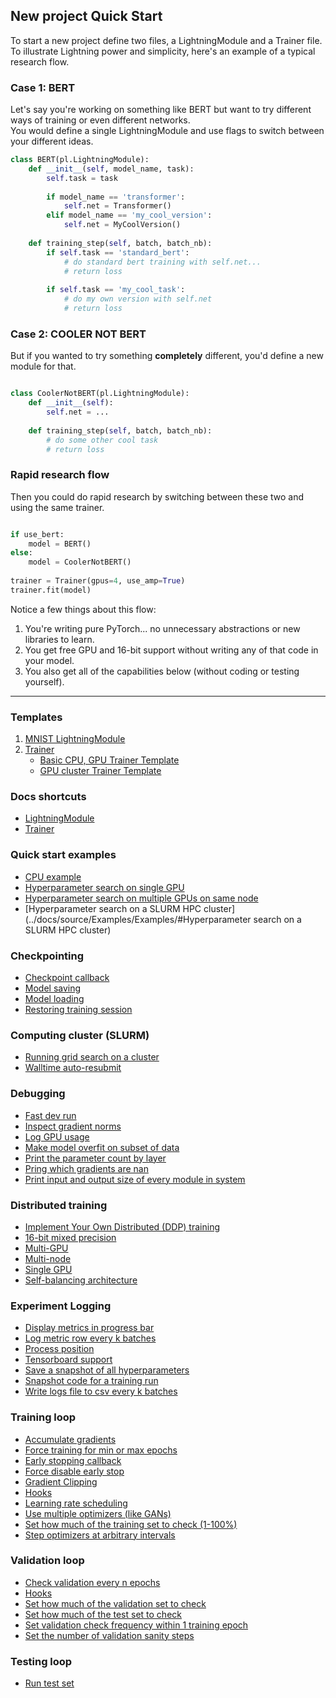 ## New project Quick Start    
To start a new project define two files, a LightningModule and a Trainer file.    
To illustrate Lightning power and simplicity, here's an example of a typical research flow.    

### Case 1: BERT    
Let's say you're working on something like BERT but want to try different ways of training or even different networks.  
You would define a single LightningModule and use flags to switch between your different ideas.   
```python
class BERT(pl.LightningModule):
    def __init__(self, model_name, task):
        self.task = task
    
        if model_name == 'transformer':
            self.net = Transformer()
        elif model_name == 'my_cool_version':
            self.net = MyCoolVersion()
            
    def training_step(self, batch, batch_nb):
        if self.task == 'standard_bert':
            # do standard bert training with self.net...
            # return loss
            
        if self.task == 'my_cool_task':
            # do my own version with self.net
            # return loss
```   

### Case 2: COOLER NOT BERT    
But if you wanted to try something **completely** different, you'd define a new module for that.    
```python

class CoolerNotBERT(pl.LightningModule):
    def __init__(self):
        self.net = ...
        
    def training_step(self, batch, batch_nb):
        # do some other cool task
        # return loss   
```   

### Rapid research flow    
Then you could do rapid research by switching between these two and using the same trainer.   
```python

if use_bert:
    model = BERT()
else:
    model = CoolerNotBERT()
    
trainer = Trainer(gpus=4, use_amp=True)
trainer.fit(model)
```

Notice a few things about this flow:   
1. You're writing pure PyTorch... no unnecessary abstractions or new libraries to learn.   
2. You get free GPU and 16-bit support without writing any of that code in your model.   
3. You also get all of the capabilities below (without coding or testing yourself).     

---    
### Templates 
1. [MNIST LightningModule](LightningModule/RequiredTrainerInterface/#minimal-example) 
2. [Trainer](Trainer/)
    - [Basic CPU, GPU Trainer Template](https://github.com/williamFalcon/pytorch-lightning/tree/master/pl_examples/basic_examples)
    - [GPU cluster Trainer Template](https://github.com/williamFalcon/pytorch-lightning/tree/master/pl_examples/multi_node_examples)

### Docs shortcuts
- [LightningModule](../docs/source/LightningModule/RequiredTrainerInterface/)  
- [Trainer](../docs/source/Trainer/)  

### Quick start examples 
- [CPU example](../docs/source/Examples/Examples/#cpu-hyperparameter-search)   
- [Hyperparameter search on single GPU](../docs/source/Examples/Examples/#hyperparameter-search-on-a-single-or-multiple-gpus)    
- [Hyperparameter search on multiple GPUs on same node](../docs/source/Examples/Examples/#hyperparameter-search-on-a-single-or-multiple-gpus)  
- [Hyperparameter search on a SLURM HPC cluster](../docs/source/Examples/Examples/#Hyperparameter search on a SLURM HPC cluster)      


### Checkpointing    

- [Checkpoint callback](Trainer/Checkpointing/#model-saving)    
- [Model saving](Trainer/Checkpointing/#model-saving)
- [Model loading](LightningModule/methods/#load-from-metrics) 
- [Restoring training session](Trainer/Checkpointing/#restoring-training-session)

### Computing cluster (SLURM)    

- [Running grid search on a cluster](Trainer/SLURM%20Managed%20Cluster#running-grid-search-on-a-cluster) 
- [Walltime auto-resubmit](Trainer/SLURM%20Managed%20Cluster#walltime-auto-resubmit)   

### Debugging  

- [Fast dev run](Trainer/debugging/#fast-dev-run)
- [Inspect gradient norms](Trainer/debugging/#inspect-gradient-norms)
- [Log GPU usage](Trainer/debugging/#Log-gpu-usage)
- [Make model overfit on subset of data](Trainer/debugging/#make-model-overfit-on-subset-of-data)
- [Print the parameter count by layer](Trainer/debugging/#print-the-parameter-count-by-layer)
- [Pring which gradients are nan](Trainer/debugging/#print-which-gradients-are-nan)
- [Print input and output size of every module in system](LightningModule/properties/#example_input_array)


### Distributed training    

- [Implement Your Own Distributed (DDP) training](Trainer/hooks/#init_ddp_connection)
- [16-bit mixed precision](Trainer/Distributed%20training/#16-bit-mixed-precision)
- [Multi-GPU](Trainer/Distributed%20training/#Multi-GPU)
- [Multi-node](Trainer/Distributed%20training/#Multi-node)
- [Single GPU](Trainer/Distributed%20training/#single-gpu)
- [Self-balancing architecture](Trainer/Distributed%20training/#self-balancing-architecture)


### Experiment Logging   

- [Display metrics in progress bar](Trainer/Logging/#display-metrics-in-progress-bar)
- [Log metric row every k batches](Trainer/Logging/#log-metric-row-every-k-batches)
- [Process position](Trainer/Logging/#process-position)
- [Tensorboard support](Trainer/Logging/#tensorboard-support)
- [Save a snapshot of all hyperparameters](Trainer/Logging/#save-a-snapshot-of-all-hyperparameters) 
- [Snapshot code for a training run](Trainer/Logging/#snapshot-code-for-a-training-run) 
- [Write logs file to csv every k batches](Trainer/Logging/#write-logs-file-to-csv-every-k-batches)

### Training loop    

- [Accumulate gradients](Trainer/Training%20Loop/#accumulated-gradients)
- [Force training for min or max epochs](Trainer/Training%20Loop/#force-training-for-min-or-max-epochs)
- [Early stopping callback](Trainer/Training%20Loop/#early-stopping)    
- [Force disable early stop](Trainer/Training%20Loop/#force-disable-early-stop)
- [Gradient Clipping](Trainer/Training%20Loop/#gradient-clipping)
- [Hooks](Trainer/hooks/)
- [Learning rate scheduling](LightningModule/RequiredTrainerInterface/#configure_optimizers)
- [Use multiple optimizers (like GANs)](LightningModule/RequiredTrainerInterface/#configure_optimizers)
- [Set how much of the training set to check (1-100%)](Trainer/Training%20Loop/#set-how-much-of-the-training-set-to-check)
- [Step optimizers at arbitrary intervals](Trainer/hooks/#optimizer_step)

### Validation loop    

- [Check validation every n epochs](Trainer/Validation%20loop/#check-validation-every-n-epochs)
- [Hooks](Trainer/hooks/)
- [Set how much of the validation set to check](Trainer/Validation%20loop/#set-how-much-of-the-validation-set-to-check)
- [Set how much of the test set to check](Trainer/Validation%20loop/#set-how-much-of-the-test-set-to-check)
- [Set validation check frequency within 1 training epoch](Trainer/Validation%20loop/#set-validation-check-frequency-within-1-training-epoch)
- [Set the number of validation sanity steps](Trainer/Validation%20loop/#set-the-number-of-validation-sanity-steps)

### Testing loop  
- [Run test set](Trainer/Testing%20loop/)  
